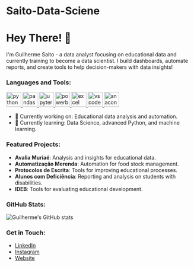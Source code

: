 # Saito-Data-Sciene

# Hey There! 👋
I'm Guilherme Saito - a data analyst focusing on educational data and currently training to become a data scientist. 
I build dashboards, automate reports, and create tools to help decision-makers with data insights!

### Languages and Tools:
<p align="left"> 
  <a href="https://www.python.org/" target="_blank"> <img src="https://cdn.jsdelivr.net/gh/devicons/devicon/icons/python/python-original.svg" alt="python" width="40" height="40"/> </a> 
  <a href="https://pandas.pydata.org/" target="_blank"> <img src="https://cdn.jsdelivr.net/gh/devicons/devicon/icons/pandas/pandas-original-wordmark.svg" alt="pandas" width="40" height="40"/> </a> 
  <a href="https://jupyter.org/" target="_blank"> <img src="https://cdn.jsdelivr.net/gh/devicons/devicon/icons/jupyter/jupyter-original-wordmark.svg" alt="jupyter" width="40" height="40"/> </a> 
  <a href="https://powerbi.microsoft.com/" target="_blank"> <img src="https://cdn.jsdelivr.net/gh/devicons/devicon/icons/powerbi/powerbi-original.svg" alt="powerbi" width="40" height="40"/> </a> 
  <a href="https://www.microsoft.com/en-us/microsoft-365/excel" target="_blank"> <img src="https://cdn.jsdelivr.net/gh/devicons/devicon/icons/excel/excel-original.svg" alt="excel" width="40" height="40"/> </a> 
  <a href="https://code.visualstudio.com/" target="_blank"> <img src="https://cdn.jsdelivr.net/gh/devicons/devicon/icons/vscode/vscode-original.svg" alt="vscode" width="40" height="40"/> </a> 
  <a href="https://www.anaconda.com/" target="_blank"> <img src="https://cdn.jsdelivr.net/gh/devicons/devicon/icons/anaconda/anaconda-original.svg" alt="anaconda" width="40" height="40"/> </a> 
</p>

- 🔭 Currently working on: Educational data analysis and automation.
- 🌱 Currently learning: Data Science, advanced Python, and machine learning.

### Featured Projects:
- **Avalia Muriaé**: Analysis and insights for educational data.
- **Automatização Merenda**: Automation for food stock management.
- **Protocolos de Escrita**: Tools for improving educational processes.
- **Alunos com Deficiência**: Reporting and analysis on students with disabilities.
- **IDEB**: Tools for evaluating educational development.

### GitHub Stats:
![Guilherme's GitHub stats](https://github-readme-stats.vercel.app/api?username=saitoboy&show_icons=true&theme=radical)

### Get in Touch:
- [LinkedIn](https://www.linkedin.com/in/guilhermesaito5/)
- [Instagram](https://www.instagram.com/oguisaito)
- [Website](https://guilhermesaito.com)
